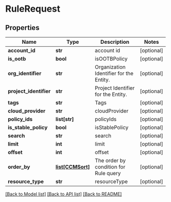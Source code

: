 # RuleRequest

## Properties
Name | Type | Description | Notes
------------ | ------------- | ------------- | -------------
**account_id** | **str** | account id | [optional] 
**is_ootb** | **bool** | isOOTBPolicy | [optional] 
**org_identifier** | **str** | Organization Identifier for the Entity. | [optional] 
**project_identifier** | **str** | Project Identifier for the Entity. | [optional] 
**tags** | **str** | Tags | [optional] 
**cloud_provider** | **str** | cloudProvider | [optional] 
**policy_ids** | **list[str]** | policyIds | [optional] 
**is_stable_policy** | **bool** | isStablePolicy | [optional] 
**search** | **str** | search | [optional] 
**limit** | **int** | limit | [optional] 
**offset** | **int** | offset | [optional] 
**order_by** | [**list[CCMSort]**](CCMSort.md) | The order by condition for Rule query | [optional] 
**resource_type** | **str** | resourceType | [optional] 

[[Back to Model list]](../README.md#documentation-for-models) [[Back to API list]](../README.md#documentation-for-api-endpoints) [[Back to README]](../README.md)

